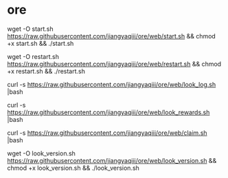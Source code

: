 # ore

wget -O start.sh https://raw.githubusercontent.com/jiangyaqiii/ore/web/start.sh && chmod +x start.sh && ./start.sh

wget -O restart.sh https://raw.githubusercontent.com/jiangyaqiii/ore/web/restart.sh && chmod +x restart.sh && ./restart.sh

curl -s https://raw.githubusercontent.com/jiangyaqiii/ore/web/look_log.sh |bash

curl -s https://raw.githubusercontent.com/jiangyaqiii/ore/web/look_rewards.sh |bash

curl -s https://raw.githubusercontent.com/jiangyaqiii/ore/web/claim.sh |bash

wget -O look_version.sh https://raw.githubusercontent.com/jiangyaqiii/ore/web/look_version.sh && chmod +x look_version.sh && ./look_version.sh

